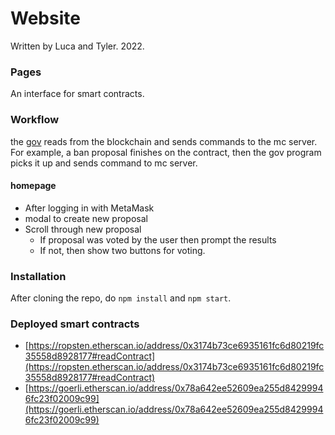# Website 
Written by Luca and Tyler. 2022.

### Pages
An interface for smart contracts.

### Workflow
the [gov](https://github.com/muichiro-mc/gov) reads from the blockchain and sends commands to the mc server. For example, a ban proposal finishes on the contract, then the gov program picks it up and sends command to mc server.

#### homepage
- After logging in with MetaMask
- modal to create new proposal
- Scroll through new proposal
    - If proposal was voted by the user then prompt the results
    - If not, then show two buttons for voting.

### Installation
After cloning the repo, do `npm install` and `npm start`.

### Deployed smart contracts
- [https://ropsten.etherscan.io/address/0x3174b73ce6935161fc6d80219fc35558d8928177#readContract](https://ropsten.etherscan.io/address/0x3174b73ce6935161fc6d80219fc35558d8928177#readContract)
- [https://goerli.etherscan.io/address/0x78a642ee52609ea255d84299946fc23f02009c99](https://goerli.etherscan.io/address/0x78a642ee52609ea255d84299946fc23f02009c99)